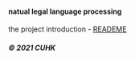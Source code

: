 
#### natual legal language processing   

the project introduction - [READEME](https://github.com/muyun/dev.nllp/blob/master/docs/nllp-20210618.pdf) 

     
#####  &copy; 2021 CUHK 
